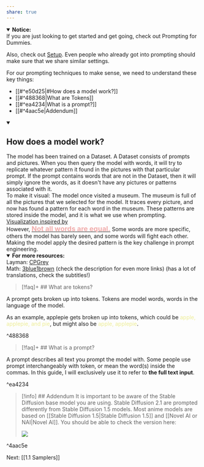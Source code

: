 ```yaml
---
share: true
---
```


<details open><summary>
<b> Notice:
</b></summary>
 If you are just looking to get started and get going, check out <a href"">Prompting for Dummies</a>. 

 Also, check out <a href="INSERTLINKHERE">Setup</a>. Even people who already got into prompting should make sure that we share similar settings.
 </details>

For our prompting techniques to make sense, we need to understand these key things:
- [[#^e50d25|#How does a model work?]] 
- [[#^488368|What are Tokens]]
- [[#^ea4234|What is a prompt?]]
- [[#^4aac5e|Addendum]]



<details open><summary>
<b><h2> How does a model work?</h2>
</b></summary> 
The model has been trained on a Dataset. A Dataset consists of prompts and pictures. When you then query the model with words, it will try to replicate whatever pattern it found in the pictures with that particular prompt. If the prompt contains words that are not in the Dataset, then it will simply ignore the words, as it doesn't have any pictures or patterns associated with it. 
<br>
To make it visual: The model once visited a museum. The museum is full of all the pictures that we selected for the model. It traces every picture, and now has found a pattern for each word in the museum. These patterns are stored inside the model, and it is what we use when prompting. 
<a href="https://youtu.be/24yjRbBah3w?t=69">Visualization inspired by</a>
 <br>
However, <u><b><font size = 4 color = F1ACAB>Not all words are equal.</font></b></u> Some words are more specific, others the model has barely seen, and some words will fight each other. Making the model apply the desired pattern is the key challenge in prompt engineering. 
<br> 
<details open><summary>
<b> For more resources:
</b></summary>
 Layman: <a href="https://www.youtube.com/watch?v=R9OHn5ZF4Uo">CPGrey</a>
<br>
Math: <a href="https://www.youtube.com/watch?v=aircAruvnKk&list=PL_h2yd2CGtBHEKwEH5iqTZH85wLS-eUzv">3blue1brown</a> (check the description for even more links) (has a lot of translations, check the subtitles!)
</details>
</details>


> [!faq]+ ## What are tokens?
> 
A prompt gets broken up into tokens. Tokens are model words, words in the language of the model. 
> 
As an example, applepie gets broken up into tokens, which could be <font color=EDED96>apple, applepie, and pie</font>, but might also be <font color=EDED96>apple, applepie</font>. 

^488368

> [!faq]+ ## What is a prompt?
> 
A prompt describes all text you prompt the model with. Some people use prompt interchangeably with token, or mean the word(s) inside the commas. In this guide, I will exclusively use it to refer to **the full text input**.  

^ea4234



> [!info] ## Addendum 
> It is important to be aware of the Stable Diffusion base model you are using. Stable Diffusion 2.1 are prompted differently from Stable Diffusion 1.5 models. Most anime models are based on [[Stable Diffusion 1.5|Stable Diffusion 1.5]] and [[Novel AI or NAI|Novel AI]]. You should be able to check the version here:
> 
> ![](https://lh4.googleusercontent.com/gFysITnyxkBIVRI1_6kBrpA3o366aMmfSSxHDBqcohYkfIBQIviy780R-logt7_yuq3XzKArmTNZLzOYouz_a_XDcHE2y9MYiSHSI3j34fx5Xs7GlGhuvP8RVuudsyw44xIPG8sObHwM_e0p-K8kBGY)

^4aac5e

Next: [[1.1 Samplers]] 